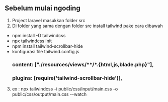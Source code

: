 ## Sebelum mulai ngoding

1. Project laravel masukkan folder src
2. Di folder yang sama dengan folder src install tailwind pake cara dibawah
  - npm install -D tailwindcss
  - npx tailwindcss init
  - npm install tailwind-scrollbar-hide
  - konfigurasi file tailwind.config.js
      ### content: ["./resources/views/**/*.{html,js,blade.php}"],
      ### plugins: [require('tailwind-scrollbar-hide')],
3. ex : npx tailwindcss -i public/css/input/main.css -o public/css/output/main.css --watch

